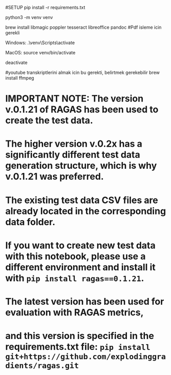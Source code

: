 #SETUP
pip install -r requirements.txt

python3 -m venv venv

brew install libmagic poppler tesseract libreoffice pandoc #Pdf isleme icin gerekli


Windows: .\venv\Scripts\activate

MacOS: source venv/bin/activate

deactivate

#youtube transkriptlerini almak icin bu gerekti, belirtmek gerekebilir
brew install ffmpeg


# IMPORTANT NOTE: The version v.0.1.21 of RAGAS has been used to create the test data. 
# The higher version v.0.2x has a significantly different test data generation structure, which is why v.0.1.21 was preferred.
# The existing test data CSV files are already located in the corresponding data folder.
# If you want to create new test data with this notebook, please use a different environment and install it with `pip install ragas==0.1.21`.
# The latest version has been used for evaluation with RAGAS metrics, 
# and this version is specified in the requirements.txt file: `pip install git+https://github.com/explodinggradients/ragas.git`